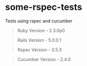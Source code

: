 # some-rspec-tests

Tests using rspec and cucumber 

>Ruby
Version - 2.3.0p0 

>Rails
Version - 5.0.0.1

>Rspec
Version - 3.5.3

>Cucumber
Version - 2.4.0